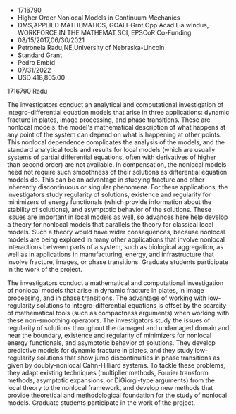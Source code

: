 
* 1716790
* Higher Order Nonlocal Models in Continuum Mechanics
* DMS,APPLIED MATHEMATICS, GOALI-Grnt Opp Acad Lia wIndus, WORKFORCE IN THE MATHEMAT SCI, EPSCoR Co-Funding
* 08/15/2017,06/30/2021
* Petronela Radu,NE,University of Nebraska-Lincoln
* Standard Grant
* Pedro Embid
* 07/31/2022
* USD 418,805.00

1716790 Radu

The investigators conduct an analytical and computational investigation of
integro-differential equation models that arise in three applications: dynamic
fracture in plates, image processing, and phase transitions. These are nonlocal
models: the model's mathematical description of what happens at any point of the
system can depend on what is happening at other points. This nonlocal dependence
complicates the analysis of the models, and the standard analytical tools and
results for local models (which are usually systems of partial differential
equations, often with derivatives of higher than second order) are not
available. In compensation, the nonlocal models need not require such smoothness
of their solutions as differential equation models do. This can be an advantage
in studying fracture and other inherently discontinuous or singular phenomena.
For these applications, the investigators study regularity of solutions,
existence and regularity for minimizers of energy functionals (which provide
information about the stability of solutions), and asymptotic behavior of the
solutions. These issues are important in local models as well, so advances here
help develop a theory for nonlocal models that parallels the theory for
classical local models. Such a theory would have wider consequences, because
nonlocal models are being explored in many other applications that involve
nonlocal interactions between parts of a system, such as biological aggregation,
as well as in applications in manufacturing, energy, and infrastructure that
involve fracture, images, or phase transitions. Graduate students participate in
the work of the project.

The investigators conduct a mathematical and computational investigation of
nonlocal models that arise in dynamic fracture in plates, in image processing,
and in phase transitions. The advantage of working with low-regularity solutions
to integro-differential equations is offset by the scarcity of mathematical
tools (such as compactness arguments) when working with these non-smoothing
operators. The investigators study the issues of regularity of solutions
throughout the damaged and undamaged domain and near the boundary, existence and
regularity of minimizers for nonlocal energy functionals, and asymptotic
behavior of solutions. They develop predictive models for dynamic fracture in
plates, and they study low-regularity solutions that show jump discontinuities
in phase transitions as given by doubly-nonlocal Cahn-Hilliard systems. To
tackle these problems, they adapt existing techniques (multiplier methods,
Fourier transform methods, asymptotic expansions, or DiGiorgi-type arguments)
from the local theory to the nonlocal framework, and develop new methods that
provide theoretical and methodological foundation for the study of nonlocal
models. Graduate students participate in the work of the project.
